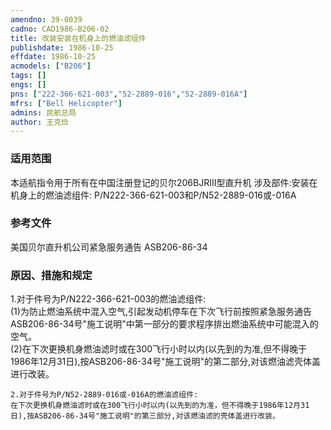```yaml
---
amendno: 39-0039  
cadno: CAD1986-B206-02  
title: 改装安装在机身上的燃油滤组件  
publishdate: 1986-10-25  
effdate: 1986-10-25  
acmodels: ["B206"]  
tags: []  
engs: []  
pns: ["222-366-621-003","52-2889-016","52-2889-016A"]  
mfrs: ["Bell Helicopter"]  
admins: 民航总局  
author: 王克俭  
---
```

  
### 适用范围  
本适航指令用于所有在中国注册登记的贝尔206BJRⅠⅠⅠ型直升机
涉及部件:安装在机身上的燃油滤组件: P/N222-366-621-003和P/N52-2889-016或-016A  
  
<!--more-->  
### 参考文件  
美国贝尔直升机公司紧急服务通告 ASB206-86-34  
  
### 原因、措施和规定  
1.对于件号为P/N222-366-621-003的燃油滤组件:  
    (1)为防止燃油系统中混入空气,引起发动机停车在下次飞行前按照紧急服务通告ASB206-86-34号"施工说明"中第一部分的要求程序排出燃油系统中可能混入的空气。  
    (2)在下次更换机身燃油滤时或在300飞行小时以内(以先到的为准,但不得晚于1986年12月31日),按ASB206-86-34号"施工说明"的第二部分,对该燃油滤壳体盖进行改装。  
  
    2.对于件号为P/N52-2889-016或-016A的燃油滤组件:  
    在下次更换机身燃油滤时或在300飞行小时以内(以先到的为准，但不得晚于1986年12月31日),按ASB206-86-34号"施工说明"的第三部分,对该燃油滤的壳体盖进行改装。  
